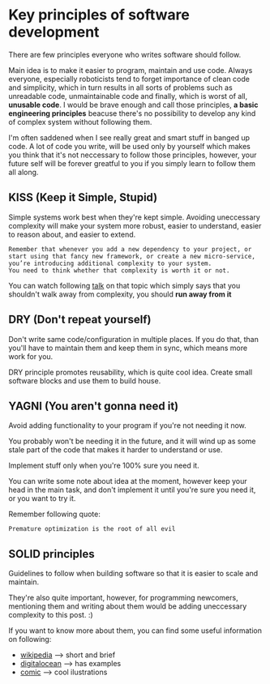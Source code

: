 # Key principles of software development 

There are few principles everyone who writes software should follow. 

Main idea is to make it easier to program, maintain and use code. Always everyone, especially 
roboticists tend to forget importance of clean code and simplicity, which in turn results 
in all sorts of problems such as unreadable code, unmaintainable code and finally, which 
is worst of all, **unusable code**. I would be brave enough and call those principles, 
**a basic engineering principles** beacuse there's no possibility to develop 
any kind of complex system without following them. 

I'm often saddened when I see really great and smart stuff in banged up code. A lot of 
code you write, will be used only by yourself which makes you think that it's not 
neccessary to follow those principles, however, your future self will be forever greatful 
to you if you simply learn to follow them all along. 

## KISS (Keep it Simple, Stupid) 

Simple systems work best when they're kept simple. Avoiding uneccessary complexity 
will make your system more robust, easier to understand, easier to reason about, and easier to extend. 

```
Remember that whenever you add a new dependency to your project, or start using that fancy new framework, or create a new micro-service, you’re introducing additional complexity to your system. 
You need to think whether that complexity is worth it or not.
```

You can watch following [talk](https://www.callicoder.com/software-development-principles/) on that topic which 
simply says that you shouldn't walk away from complexity, you should **run away from it** 


## DRY (Don't repeat yourself) 

Don't write same code/configuration in multiple places. If you do that, than you'll have to maintain them and keep them in 
sync, which means more work for you. 

DRY principle promotes reusability, which is quite cool idea. Create small software blocks and use them to build 
house. 

## YAGNI (You aren't gonna need it) 

Avoid adding functionality to your program if you're not needing it now. 

You probably won't be needing it in the future, and it will wind up as some stale part of the 
code that makes it harder to understand or use. 

Implement stuff only when you're 100% sure you need it. 

You can write some note about idea at the moment, however keep your head in the main task, and 
don't implement it until you're sure you need it, or you want to try it. 

Remember following quote: 

```
Premature optimization is the root of all evil
```

## SOLID principles 

Guidelines to follow when building software so that it is easier to scale and maintain. 

They're also quite important, however, for programming newcomers, mentioning them and writing about them would be 
adding uneccessary complexity to this post. :)

If you want to know more about them, 
you can find some useful information on following: 
 * [wikipedia](https://en.wikipedia.org/wiki/SOLID) --> short and brief
 * [digitalocean](https://www.digitalocean.com/community/conceptual_articles/s-o-l-i-d-the-first-five-principles-of-object-oriented-design) --> has examples  
 * [comic](https://medium.com/backticks-tildes/the-s-o-l-i-d-principles-in-pictures-b34ce2f1e898) --> cool ilustrations 
